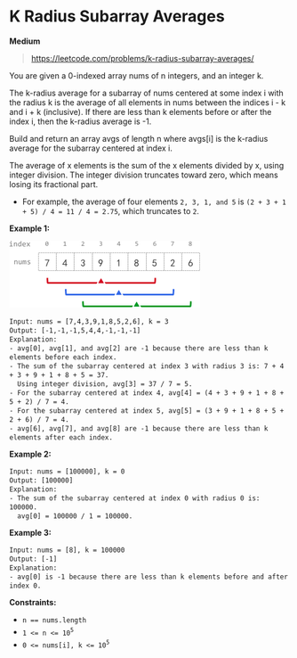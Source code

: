 # K Radius Subarray Averages
**Medium**

> https://leetcode.com/problems/k-radius-subarray-averages/

You are given a 0-indexed array nums of n integers, and an integer k.

The k-radius average for a subarray of nums centered at some index i with the radius k is the average of all elements in nums between the indices i - k and i + k (inclusive). If there are less than k elements before or after the index i, then the k-radius average is -1.

Build and return an array avgs of length n where avgs[i] is the k-radius average for the subarray centered at index i.

The average of x elements is the sum of the x elements divided by x, using integer division. The integer division truncates toward zero, which means losing its fractional part.

 - For example, the average of four elements `2, 3, 1, and 5` is `(2 + 3 + 1 + 5) / 4 = 11 / 4 = 2.75`, which truncates to `2`.
 

**Example 1:**  

![](./eg.png)  
```
Input: nums = [7,4,3,9,1,8,5,2,6], k = 3
Output: [-1,-1,-1,5,4,4,-1,-1,-1]
Explanation:
- avg[0], avg[1], and avg[2] are -1 because there are less than k elements before each index.
- The sum of the subarray centered at index 3 with radius 3 is: 7 + 4 + 3 + 9 + 1 + 8 + 5 = 37.
  Using integer division, avg[3] = 37 / 7 = 5.
- For the subarray centered at index 4, avg[4] = (4 + 3 + 9 + 1 + 8 + 5 + 2) / 7 = 4.
- For the subarray centered at index 5, avg[5] = (3 + 9 + 1 + 8 + 5 + 2 + 6) / 7 = 4.
- avg[6], avg[7], and avg[8] are -1 because there are less than k elements after each index.
```
**Example 2:**

```
Input: nums = [100000], k = 0
Output: [100000]
Explanation:
- The sum of the subarray centered at index 0 with radius 0 is: 100000.
  avg[0] = 100000 / 1 = 100000.
```
**Example 3:**

```
Input: nums = [8], k = 100000
Output: [-1]
Explanation: 
- avg[0] is -1 because there are less than k elements before and after index 0.
```
 
**Constraints:**

- `n == nums.length`
- `1 <= n <= 10`<sup>`5`<sup>
- `0 <= nums[i], k <= 10`<sup>`5`<sup>